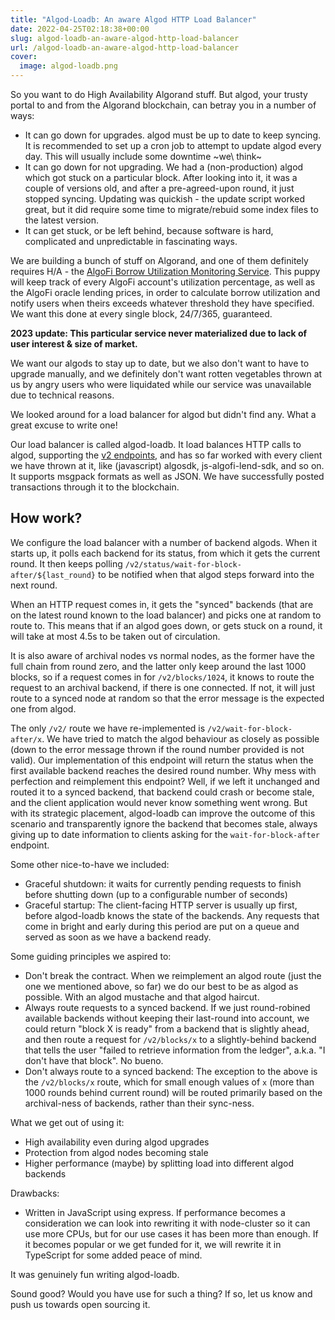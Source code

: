 ```yaml
---
title: "Algod-Loadb: An aware Algod HTTP Load Balancer"
date: 2022-04-25T02:18:38+00:00
slug: algod-loadb-an-aware-algod-http-load-balancer
url: /algod-loadb-an-aware-algod-http-load-balancer
cover:
  image: algod-loadb.png
---
```


So you want to do High Availability Algorand stuff. But algod, your
trusty portal to and from the Algorand blockchain, can betray you in a
number of ways:

-   It can go down for upgrades. algod must be up to date to keep
    syncing. It is recommended to set up a cron job to attempt to update
    algod every day. This will usually include some downtime ~we\ think~
-   It can go down for not upgrading. We had a (non-production) algod
    which got stuck on a particular block. After looking into it, it was
    a couple of versions old, and after a pre-agreed-upon round, it just
    stopped syncing. Updating was quickish - the update script worked
    great, but it did require some time to migrate/rebuid some index
    files to the latest version.
-   It can get stuck, or be left behind, because software is hard,
    complicated and unpredictable in fascinating ways.


We are building a bunch of stuff on Algorand, and one of them definitely
requires H/A - the [AlgoFi Borrow Utilization Monitoring
Service](https://d13.co/algofi-borrow-utilization-monitoring-service).
This puppy will keep track of every AlgoFi account\'s utilization
percentage, as well as the AlgoFi oracle lending prices, in order to
calculate borrow utilization and notify users when theirs exceeds
whatever threshold they have specified. We want this done at every
single block, 24/7/365, guaranteed.

**2023 update: This particular service never materialized due to lack of user interest & size of market.**

We want our algods to stay up to date, but we also don\'t want to have
to upgrade manually, and we definitely don\'t want rotten vegetables
thrown at us by angry users who were liquidated while our service was
unavailable due to technical reasons.

We looked around for a load balancer for algod but didn\'t find any.
What a great excuse to write one!

Our load balancer is called algod-loadb. It load balances HTTP calls to
algod, supporting the [v2
endpoints](https://developer.algorand.org/docs/rest-apis/algod/v2/),
and has so far worked with every client we have thrown at it, like
(javascript) algosdk, js-algofi-lend-sdk, and so on. It supports msgpack
formats as well as JSON. We have successfully posted transactions
through it to the blockchain.

How work?
---------

We configure the load balancer with a number of backend algods. When it
starts up, it polls each backend for its status, from which it gets the
current round. It then keeps polling
`/v2/status/wait-for-block-after/${last_round}` to be notified when that
algod steps forward into the next round.

When an HTTP request comes in, it gets the \"synced\" backends (that are
on the latest round known to the load balancer) and picks one at random
to route to. This means that if an algod goes down, or gets stuck on a
round, it will take at most 4.5s to be taken out of circulation.

It is also aware of archival nodes vs normal nodes, as the former have
the full chain from round zero, and the latter only keep around the last
1000 blocks, so if a request comes in for `/v2/blocks/1024`, it knows to
route the request to an archival backend, if there is one connected. If
not, it will just route to a synced node at random so that the error
message is the expected one from algod.

The only `/v2/` route we have re-implemented is
`/v2/wait-for-block-after/x`. We have tried to match the algod behaviour
as closely as possible (down to the error message thrown if the round
number provided is not valid). Our implementation of this endpoint will
return the status when the first available backend reaches the desired
round number. Why mess with perfection and reimplement this endpoint?
Well, if we left it unchanged and routed it to a synced backend, that
backend could crash or become stale, and the client application would
never know something went wrong. But with its strategic placement,
algod-loadb can improve the outcome of this scenario and transparently
ignore the backend that becomes stale, always giving up to date
information to clients asking for the `wait-for-block-after` endpoint.

Some other nice-to-have we included:

-   Graceful shutdown: it waits for currently pending requests to finish
    before shutting down (up to a configurable number of seconds)
-   Graceful startup: The client-facing HTTP server is usually up first,
    before algod-loadb knows the state of the backends. Any requests
    that come in bright and early during this period are put on a queue
    and served as soon as we have a backend ready.

Some guiding principles we aspired to:

-   Don\'t break the contract. When we reimplement an algod route (just
    the one we mentioned above, so far) we do our best to be as algod as
    possible. With an algod mustache and that algod haircut.
-   Always route requests to a synced backend. If we just round-robined
    available backends without keeping their last-round into account, we
    could return \"block X is ready\" from a backend that is slightly
    ahead, and then route a request for `/v2/blocks/x` to a
    slightly-behind backend that tells the user \"failed to retrieve
    information from the ledger\", a.k.a. \"I don\'t have that block\".
    No bueno.
-   Don\'t always route to a synced backend: The exception to the above
    is the `/v2/blocks/x` route, which for small enough values of `x`
    (more than 1000 rounds behind current round) will be routed
    primarily based on the archival-ness of backends, rather than their
    sync-ness.

What we get out of using it:

-   High availability even during algod upgrades
-   Protection from algod nodes becoming stale
-   Higher performance (maybe) by splitting load into different algod
    backends

Drawbacks:

-   Written in JavaScript using express. If performance becomes a
    consideration we can look into rewriting it with node-cluster so it
    can use more CPUs, but for our use cases it has been more than
    enough. If it becomes popular or we get funded for it, we will
    rewrite it in TypeScript for some added peace of mind.

It was genuinely fun writing algod-loadb.

Sound good? Would you have use for such a thing? If so, let us know and
push us towards open sourcing it.
